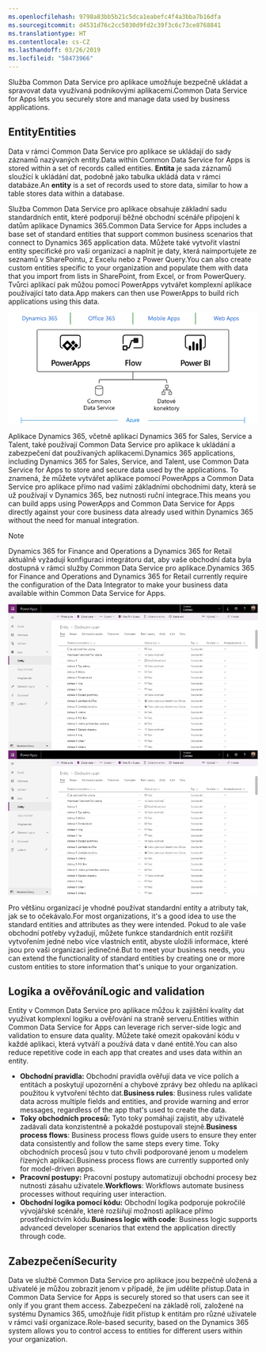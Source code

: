 ```yaml
---
ms.openlocfilehash: 9798a83bb5b21c5dca1eabefc4f4a3bba7b16dfa
ms.sourcegitcommit: d4531d76c2cc5030d9fd2c39f3c6c73ce8768841
ms.translationtype: HT
ms.contentlocale: cs-CZ
ms.lasthandoff: 03/26/2019
ms.locfileid: "58473966"
---
```

<span data-ttu-id="3888c-101">Služba Common Data Service pro aplikace umožňuje bezpečně ukládat a spravovat data využívaná podnikovými aplikacemi.</span><span class="sxs-lookup"><span data-stu-id="3888c-101">Common Data Service for Apps lets you securely store and manage data used by business applications.</span></span> 

## <a name="entities"></a><span data-ttu-id="3888c-102">Entity</span><span class="sxs-lookup"><span data-stu-id="3888c-102">Entities</span></span>
<span data-ttu-id="3888c-103">Data v rámci Common Data Service pro aplikace se ukládají do sady záznamů nazývaných entity.</span><span class="sxs-lookup"><span data-stu-id="3888c-103">Data within Common Data Service for Apps is stored within a set of records called entities.</span></span> <span data-ttu-id="3888c-104">**Entita** je sada záznamů sloužící k ukládání dat, podobně jako tabulka ukládá data v rámci databáze.</span><span class="sxs-lookup"><span data-stu-id="3888c-104">An **entity** is a set of records used to store data, similar to how a table stores data within a database.</span></span>

<span data-ttu-id="3888c-105">Služba Common Data Service pro aplikace obsahuje základní sadu standardních entit, které podporují běžné obchodní scénáře připojení k datům aplikace Dynamics 365.</span><span class="sxs-lookup"><span data-stu-id="3888c-105">Common Data Service for Apps includes a base set of standard entities that support common business scenarios that connect to Dynamics 365 application data.</span></span> <span data-ttu-id="3888c-106">Můžete také vytvořit vlastní entity specifické pro vaši organizaci a naplnit je daty, která naimportujete ze seznamů v SharePointu, z Excelu nebo z Power Query.</span><span class="sxs-lookup"><span data-stu-id="3888c-106">You can also create custom entities specific to your organization and populate them with data that you import from lists in SharePoint, from Excel, or from PowerQuery.</span></span> <span data-ttu-id="3888c-107">Tvůrci aplikací pak můžou pomocí PowerApps vytvářet komplexní aplikace používající tato data.</span><span class="sxs-lookup"><span data-stu-id="3888c-107">App makers can then use PowerApps to build rich applications using this data.</span></span>

![Obrázek zobrazující přehled platformy podnikových aplikací](../media/platform.png)

<span data-ttu-id="3888c-109">Aplikace Dynamics 365, včetně aplikací Dynamics 365 for Sales, Service a Talent, také používají Common Data Service pro aplikace k ukládání a zabezpečení dat používaných aplikacemi.</span><span class="sxs-lookup"><span data-stu-id="3888c-109">Dynamics 365 applications, including Dynamics 365 for Sales, Service, and Talent, use Common Data Service for Apps to store and secure data used by the applications.</span></span> <span data-ttu-id="3888c-110">To znamená, že můžete vytvářet aplikace pomocí PowerApps a Common Data Service pro aplikace přímo nad vašimi základními obchodními daty, která se už používají v Dynamics 365, bez nutnosti ruční integrace.</span><span class="sxs-lookup"><span data-stu-id="3888c-110">This means you can build apps using PowerApps and Common Data Service for Apps directly against your core business data already used within Dynamics 365 without the need for manual integration.</span></span>

 > [!NOTE]
 > <span data-ttu-id="3888c-111">Dynamics 365 for Finance and Operations a Dynamics 365 for Retail aktuálně vyžadují konfiguraci integrátoru dat, aby vaše obchodní data byla dostupná v rámci služby Common Data Service pro aplikace.</span><span class="sxs-lookup"><span data-stu-id="3888c-111">Dynamics 365 for Finance and Operations and Dynamics 365 for Retail currently require the configuration of the Data Integrator to make your business data available within Common Data Service for Apps.</span></span>

<span data-ttu-id="3888c-112">![Snímek obrazovky znázorňující seznam entit](../media/entitylist.png "Seznam entit")</span><span class="sxs-lookup"><span data-stu-id="3888c-112">![Screenshot showing a list of entities](../media/entitylist.png "Entity list")</span></span>

<span data-ttu-id="3888c-113">Pro většinu organizací je vhodné používat standardní entity a atributy tak, jak se to očekávalo.</span><span class="sxs-lookup"><span data-stu-id="3888c-113">For most organizations, it's a good idea to use the standard entities and attributes as they were intended.</span></span> <span data-ttu-id="3888c-114">Pokud to ale vaše obchodní potřeby vyžadují, můžete funkce standardních entit rozšířit vytvořením jedné nebo více vlastních entit, abyste uložili informace, které jsou pro vaši organizaci jedinečné.</span><span class="sxs-lookup"><span data-stu-id="3888c-114">But to meet your business needs, you can extend the functionality of standard entities by creating one or more custom entities to store information that's unique to your organization.</span></span> 

## <a name="logic-and-validation"></a><span data-ttu-id="3888c-115">Logika a ověřování</span><span class="sxs-lookup"><span data-stu-id="3888c-115">Logic and validation</span></span>
<span data-ttu-id="3888c-116">Entity v Common Data Service pro aplikace můžou k zajištění kvality dat využívat komplexní logiku a ověřování na straně serveru.</span><span class="sxs-lookup"><span data-stu-id="3888c-116">Entities within Common Data Service for Apps can leverage rich server-side logic and validation to ensure data quality.</span></span> <span data-ttu-id="3888c-117">Můžete také omezit opakování kódu v každé aplikaci, která vytváří a používá data v dané entitě.</span><span class="sxs-lookup"><span data-stu-id="3888c-117">You can also reduce repetitive code in each app that creates and uses data within an entity.</span></span>

* <span data-ttu-id="3888c-118">**Obchodní pravidla:** Obchodní pravidla ověřují data ve více polích a entitách a poskytují upozornění a chybové zprávy bez ohledu na aplikaci použitou k vytvoření těchto dat.</span><span class="sxs-lookup"><span data-stu-id="3888c-118">**Business rules**: Business rules validate data across multiple fields and entities, and provide warning and error messages, regardless of the app that's used to create the data.</span></span> 
* <span data-ttu-id="3888c-119">**Toky obchodních procesů:** Tyto toky pomáhají zajistit, aby uživatelé zadávali data konzistentně a pokaždé postupovali stejně.</span><span class="sxs-lookup"><span data-stu-id="3888c-119">**Business process flows**: Business process flows guide users to ensure they enter data consistently and follow the same steps every time.</span></span> <span data-ttu-id="3888c-120">Toky obchodních procesů jsou v tuto chvíli podporované jenom u modelem řízených aplikací.</span><span class="sxs-lookup"><span data-stu-id="3888c-120">Business process flows are currently supported only for model-driven apps.</span></span>
* <span data-ttu-id="3888c-121">**Pracovní postupy:** Pracovní postupy automatizují obchodní procesy bez nutnosti zásahu uživatele.</span><span class="sxs-lookup"><span data-stu-id="3888c-121">**Workflows**: Workflows automate business processes without requiring user interaction.</span></span> 
* <span data-ttu-id="3888c-122">**Obchodní logika pomocí kódu:** Obchodní logika podporuje pokročilé vývojářské scénáře, které rozšiřují možnosti aplikace přímo prostřednictvím kódu.</span><span class="sxs-lookup"><span data-stu-id="3888c-122">**Business logic with code**: Business logic supports advanced developer scenarios that extend the application directly through code.</span></span> 

## <a name="security"></a><span data-ttu-id="3888c-123">Zabezpečení</span><span class="sxs-lookup"><span data-stu-id="3888c-123">Security</span></span>
<span data-ttu-id="3888c-124">Data ve službě Common Data Service pro aplikace jsou bezpečně uložená a uživatelé je můžou zobrazit jenom v případě, že jim udělíte přístup.</span><span class="sxs-lookup"><span data-stu-id="3888c-124">Data in Common Data Service for Apps is securely stored so that users can see it only if you grant them access.</span></span> <span data-ttu-id="3888c-125">Zabezpečení na základě rolí, založené na systému Dynamics 365, umožňuje řídit přístup k entitám pro různé uživatele v rámci vaší organizace.</span><span class="sxs-lookup"><span data-stu-id="3888c-125">Role-based security, based on the Dynamics 365 system allows you to control access to entities for different users within your organization.</span></span>
